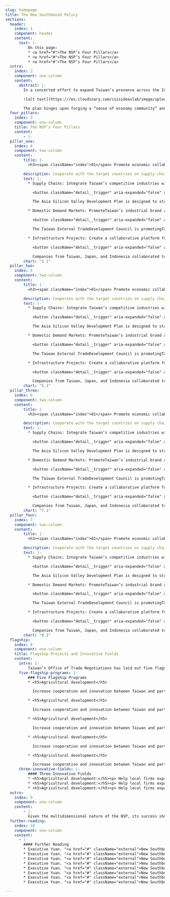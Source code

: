 ```yaml
---
slug: homepage
title: The New Southbound Policy
sections:
  header:
    index: 1
    component: header
    content:
      text: |-
          On this page:
          * <a href="#">The NSP’s Four Pillars</a>
          * <a href="#">The NSP’s Four Pillars</a>
          * <a href="#">The NSP’s Four Pillars</a>
  intro:
    index: 2
    component: one-column
    content:
      abstract: |-
        In a concerted effort to expand Taiwan’s presence across the Indo-Pacific, President Tsai Ing-wen introduced the New Southbound Policy (NSP) in 2016. The NSP is designed to strengthen Taipei’s relationships with the ten countries of ASEAN, six states in South Asia, Australia, and New Zealand. The policy aims to leverage Taiwan’s cultural, educational, technological, agricultural, and economic assets to enhance Taiwan’s regional integration and promote the broader development of the Indo-Pacific region.

        ![alt text](https://res.cloudinary.com/csisideaslab/image/upload/v1541004113/on-the-radar/GettyImages-1054021808.jpg "Countries included in the Southbound Policy: the ten countries of ASEAN, Australia, Bangladesh, Bhutan, India, Nepal, New Zealand, Pakistan, and Sri Lanka")

        The plan hinges upon forging a “sense of economy community” and forming “a consensus for cooperation” with the eighteen nations identified by Taipei as potential partners. Since Taiwan lacks formal diplomatic ties with the countries targeted by the NSP, Taipei must creatively foster bilateral collaboration. To this end, the Tsai administration has rallied local governments and civil society organizations to collaborate with the central government’s implementation efforts.
  four_pillars:
    index: 3
    component: one-column
    title: The NSP’s Four Pillars
    content:
        - |-
  pillar_one:
    index: 4
    component: two-column
    content:
        title: |-
          <h3><span className="index">01</span> Promote economic collaboration: </h3>

        description: Cooperate with the target countries on supply chains, domestic demand markets and infrastructure projects.
        text: |-
          * Supply Chains: Integrate Taiwan’s competitive industries with the supply chains of other economies, including not only NSP partners but also Japan and the United States.

            <button className="detail__trigger" aria-expanded="false" aria-label="Toggle Explainer"><i className="ellipse">…</i></button>

            The Asia Silicon Valley Development Plan is designed to strengthen industrial links between Taiwan and its economic partners.

          * Domestic Demand Markets: PromoteTaiwan’s industrial brand abroad by increasingexports.

            <button className="detail__trigger" aria-expanded="false" aria-label="Toggle Explainer"><i className="ellipse">…</i></button>

            The Taiwan External TradeDevelopment Council is promotingTaiwan’s image abroad by organizingfairs and exhibitions in partner countries

          * Infrastructure Projects: Create a collaborative platform for exporting infrastructure construction services and turnkey projects.

            <button className="detail__trigger" aria-expanded="false" aria-label="Toggle Explainer"><i className="ellipse">…</i></button>

            Companies from Taiwan, Japan, and Indonesia collaborated to construct Jakarta’s first mass rapid transit line.
        chart: "3.1"
  pillar_two:
    index: 5
    component: two-column
    content:
        title: |-
          <h3><span className="index">01</span> Promote economic collaboration: </h3>

        description: Cooperate with the target countries on supply chains, domestic demand markets and infrastructure projects.
        text: |-
          * Supply Chains: Integrate Taiwan’s competitive industries with the supply chains of other economies, including not only NSP partners but also Japan and the United States.

            <button className="detail__trigger" aria-expanded="false" aria-label="Toggle Explainer"><i className="ellipse">…</i></button>

            The Asia Silicon Valley Development Plan is designed to strengthen industrial links between Taiwan and its economic partners.

          * Domestic Demand Markets: PromoteTaiwan’s industrial brand abroad by increasingexports.

            <button className="detail__trigger" aria-expanded="false" aria-label="Toggle Explainer"><i className="ellipse">…</i></button>

            The Taiwan External TradeDevelopment Council is promotingTaiwan’s image abroad by organizingfairs and exhibitions in partner countries

          * Infrastructure Projects: Create a collaborative platform for exporting infrastructure construction services and turnkey projects.

            <button className="detail__trigger" aria-expanded="false" aria-label="Toggle Explainer"><i className="ellipse">…</i></button>

            Companies from Taiwan, Japan, and Indonesia collaborated to construct Jakarta’s first mass rapid transit line.
        chart: "5.1"
  pillar_three:
    index: 6
    component: two-column
    content:
        title: |-
          <h3><span className="index">01</span> Promote economic collaboration: </h3>

        description: Cooperate with the target countries on supply chains, domestic demand markets and infrastructure projects.
        text: |-
          * Supply Chains: Integrate Taiwan’s competitive industries with the supply chains of other economies, including not only NSP partners but also Japan and the United States.

            <button className="detail__trigger" aria-expanded="false" aria-label="Toggle Explainer"><i className="ellipse">…</i></button>

            The Asia Silicon Valley Development Plan is designed to strengthen industrial links between Taiwan and its economic partners.

          * Domestic Demand Markets: PromoteTaiwan’s industrial brand abroad by increasingexports.

            <button className="detail__trigger" aria-expanded="false" aria-label="Toggle Explainer"><i className="ellipse">…</i></button>

            The Taiwan External TradeDevelopment Council is promotingTaiwan’s image abroad by organizingfairs and exhibitions in partner countries

          * Infrastructure Projects: Create a collaborative platform for exporting infrastructure construction services and turnkey projects.

            <button className="detail__trigger" aria-expanded="false" aria-label="Toggle Explainer"><i className="ellipse">…</i></button>

            Companies from Taiwan, Japan, and Indonesia collaborated to construct Jakarta’s first mass rapid transit line.
        chart: "7.1"
  pillar_four:
    index: 7
    component: two-column
    content:
        title: |-
          <h3><span className="index">01</span> Promote economic collaboration: </h3>

        description: Cooperate with the target countries on supply chains, domestic demand markets and infrastructure projects.
        text: |-
          * Supply Chains: Integrate Taiwan’s competitive industries with the supply chains of other economies, including not only NSP partners but also Japan and the United States.

            <button className="detail__trigger" aria-expanded="false" aria-label="Toggle Explainer"><i className="ellipse">…</i></button>

            The Asia Silicon Valley Development Plan is designed to strengthen industrial links between Taiwan and its economic partners.

          * Domestic Demand Markets: PromoteTaiwan’s industrial brand abroad by increasingexports.

            <button className="detail__trigger" aria-expanded="false" aria-label="Toggle Explainer"><i className="ellipse">…</i></button>

            The Taiwan External TradeDevelopment Council is promotingTaiwan’s image abroad by organizingfairs and exhibitions in partner countries

          * Infrastructure Projects: Create a collaborative platform for exporting infrastructure construction services and turnkey projects.

            <button className="detail__trigger" aria-expanded="false" aria-label="Toggle Explainer"><i className="ellipse">…</i></button>

            Companies from Taiwan, Japan, and Indonesia collaborated to construct Jakarta’s first mass rapid transit line.
        chart: "8.1"
  flagship:
    index: 8
    component: one-column
    title: Flagship Projects and Innovative Fields
    content:
      intro: |-
          Taiwan’s Office of Trade Negotiations has laid out five flagship projects and three potential-laden fields for collaboration. These programs are designed to capitalize on the pillars of the New Southbound Policy and enhance mutually beneficial ties with targeted countries across the Indo-Pacific.
      five-flagship-programs: |-
          ### Five Flagship Programs
          * <h5>Agricultural development</h5>

            Increase cooperation and innovation between Taiwan and partner countries.

          * <h5>Agricultural development</h5>

            Increase cooperation and innovation between Taiwan and partner countries.

          * <h5>Agricultural development</h5>

            Increase cooperation and innovation between Taiwan and partner countries.

          * <h5>Agricultural development</h5>

            Increase cooperation and innovation between Taiwan and partner countries.

          * <h5>Agricultural development</h5>

            Increase cooperation and innovation between Taiwan and partner countries.
      three-innovative-fields: |-
          #### Three Innovative Fields
          * <h5>Agricultural development:</h5><p> Help local firms expand their business abroad and aid the development of e-commerce platforms in regional markets.</p>
          * <h5>Agricultural development:</h5><p> Help local firms expand their business abroad and aid the development of e-commerce platforms in regional markets.</p>
          * <h5>Agricultural development:</h5><p> Help local firms expand their business abroad and aid the development of e-commerce platforms in regional markets.</p>
  outro:
    index: 9
    component: one-column
    content:
        - |-        
          Given the multidimensional nature of the NSP, its success should be evaluated incrementally. We encourage you to visit our <a href="/data">Data Repository</a>, which tracks several of the key performance benchmarks for the policy. More details regarding the NSP can be found in our longer publication.
  further-reading:
    index: 10
    component: one-column
    content:
      - |-
        #### Further Reading
        * Executive Yuan. "<a href="#" className="external">New Southbound Policy.</a>" Office of Trade Negotiations.
        * Executive Yuan. "<a href="#" className="external">New Southbound Policy.</a>" Office of Trade Negotiations.
        * Executive Yuan. "<a href="#" className="external">New Southbound Policy.</a>" Office of Trade Negotiations.
        * Executive Yuan. "<a href="#" className="external">New Southbound Policy.</a>" Office of Trade Negotiations.
        * Executive Yuan. "<a href="#" className="external">New Southbound Policy.</a>" Office of Trade Negotiations.
        * Executive Yuan. "<a href="#" className="external">New Southbound Policy.</a>" Office of Trade Negotiations.
        * Executive Yuan. "<a href="#" className="external">New Southbound Policy.</a>" Office of Trade Negotiations.
        * Executive Yuan. "<a href="#" className="external">New Southbound Policy.</a>" Office of Trade Negotiations.

---
```

